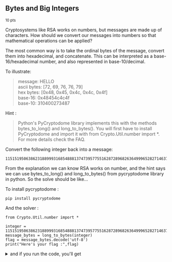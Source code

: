 ## Bytes and Big Integers
<sup>10 pts</sup>

 Cryptosystems like RSA works on numbers, but messages are made up of characters. How should we convert our messages into numbers so that mathematical operations can be applied?

 The most common way is to take the ordinal bytes of the message, convert them into hexadecimal, and concatenate. This can be interpreted as a base-16/hexadecimal number, and also represented in base-10/decimal.

 To illustrate:
>message: HELLO \
ascii bytes: [72, 69, 76, 76, 79] \
hex bytes: [0x48, 0x45, 0x4c, 0x4c, 0x4f] \
base-16: 0x48454c4c4f \
base-10: 310400273487

Hint : 
> Python's PyCryptodome library implements this with the methods bytes_to_long() and long_to_bytes(). You will first have to install PyCryptodome and import it with from Crypto.Util.number import *. For more details check the FAQ.

Convert the following integer back into a message:
```
11515195063862318899931685488813747395775516287289682636499965282714637259206269
```

From the explanation we can know RSA works on number, and the hint says we can use bytes_to_long() and long_to_bytes() from pycryptodome library in python. So the solve should be like...

To install pycryptodome :
```
pip install pycryptodome
```

And the solver : 
```
from Crypto.Util.number import *

integer = 11515195063862318899931685488813747395775516287289682636499965282714637259206269
message_bytes = long_to_bytes(integer)
flag = message_bytes.decode('utf-8')
print("Here's your flag :",flag)
```
<details>
<summary>and if you run the code, you'll get</summary>

  ```
Here's your flag : crypto{3nc0d1n6_4ll_7h3_w4y_d0wn}
```
</details>
